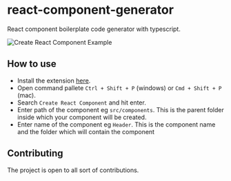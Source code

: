 # react-component-generator

React component boilerplate code generator with typescript.

![Create React Component Example](https://user-images.githubusercontent.com/43134750/139830943-4ca9cb2a-bc5f-4a8a-9810-1981ac14739a.gif)

## How to use

- Install the extension [here](https://marketplace.visualstudio.com/items?itemName=PulkitBanta.react-component-generator).
- Open command pallete `Ctrl + Shift + P` (windows) or `Cmd + Shift + P` (mac).
- Search `Create React Component` and hit enter.
- Enter path of the component eg `src/components`. This is the parent folder inside which your component will be created.
- Enter name of the component eg `Header`. This is the component name and the folder which will contain the component

## Contributing

The project is open to all sort of contributions.
